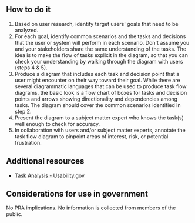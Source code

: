## How to do it

1. Based on user research, identify target users' goals that need to be analyzed.
1. For each goal, identify common scenarios and the tasks and decisions that the user or system will perform in each scenario. Don't assume you and your stakeholders share the same understanding of the tasks. The idea is to make the flow of tasks explicit in the diagram, so that you can check your understanding by walking through the diagram with users (steps 4 & 5).
1. Produce a diagram that includes each task and decision point that a user might encounter on their way toward their goal. While there are several diagrammatic languages that can be used to produce task flow diagrams, the basic look is a flow chart of boxes for tasks and decision points and arrows showing directionality and dependencies among tasks. The diagram should cover the common scenarios identified in step 2.
1. Present the diagram to a subject matter expert who knows the task(s) well enough to check for accuracy.
1. In collaboration with users and/or subject matter experts, annotate the task flow diagram to pinpoint areas of interest, risk, or potential frustration.

<section class="method--section method--section--additional-resources" markdown="1">

## Additional resources

- [Task Analysis - Usability.gov](https://www.usability.gov/how-to-and-tools/methods/task-analysis.html)

</section>

<section class="method--section method--section--government-considerations" markdown="1" >

## Considerations for use in government

No PRA implications. No information is collected from members of the public.
</section>
